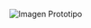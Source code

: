 ![Imagen Prototipo]([E-L1.png](https://github.com/Decta-Cubitus/English-learn/blob/8b4e49d6be76052c7a9abde3289a63bccd36711b/E-L1.png))
